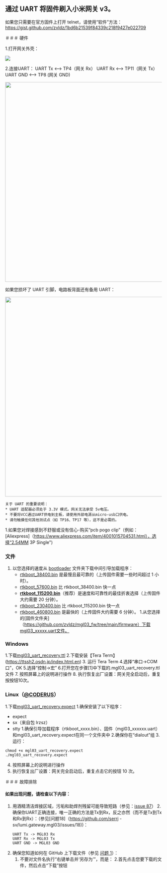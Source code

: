 ## 通过 UART 将固件刷入小米网关 v3。
如果您只需要在官方固件上打开 telnet，请使用“软件”方法：
https://gist.github.com/zvldz/1bd6b21539f84339c218f9427e022709

＃＃＃ 硬件

1.打开网关外壳：

   <img src=https://user-images.githubusercontent.com/511909/98269111-6da8b980-1f9e-11eb-82ef-d435a900edf1.jpg>

2.连接UART：
   UART Tx <--> TP4（网关 Rx）
   UART Rx <--> TP11（网关 Tx）
   UART GND <--> TP8 (网关 GND)

   <img src="https://user-images.githubusercontent.com/511909/98268507-a8f6b880-1f9d-11eb-80f6-3ae2bee27c5e.png" width="640">
   
   如果您损坏了 UART 引脚，电路板背面还有备用 UART：
   
   <img src="https://raw.githubusercontent.com/serrj-sv/lumi.gateway.mgl03/main/media/mgl03_back_uart_eth.jpg" width="640">

    关于 UART 的重要说明：
    * UART 适配器必须处于 3.3V 模式。网关无法承受 5v电压。
    * 不要将VCC通过UART供电到主板，请使用外部电源从micro-usb口供电。
    * 请勿触摸任何其他测试点（如 TP16、TP17 等），这不是必需的。
1.如果您对焊接感到不舒服或没有信心-购买“pcb pogo clip”（例如：[Aliexpress]（https://www.aliexpress.com/item/4001015704531.html），选择“2.54MM 3P Single")

### 文件
1. 以您选择的速度从 [bootloader](https://github.com/serrj-sv/lumi.gateway.mgl03/tree/main/uart_recovery/bootloader) 文件夹下载中间引导加载程序：
    * [rtkboot_38400.bin](https://github.com/serrj-sv/lumi.gateway.mgl03/raw/main/uart_recovery/bootloader/rtkboot_38400.bin) 是最慢且最可靠的（上传固件需要一些时间超过 1 小时）。
    * [rtkboot_57600.bin](https://github.com/serrj-sv/lumi.gateway.mgl03/raw/main/uart_recovery/bootloader/rtkboot_57600.bin) 比 rtkboot_38400.bin 快一点
    * [**rtkboot_115200.bin**](https://github.com/serrj-sv/lumi.gateway.mgl03/raw/main/uart_recovery/bootloader/rtkboot_115200.bin)（推荐）是速度和可靠性的最佳折衷选择（上传固件大约需要 20 分钟）。
    * [rtkboot_230400.bin](https://github.com/serrj-sv/lumi.gateway.mgl03/raw/main/uart_recovery/bootloader/rtkboot_230400.bin) 比 rtkboot_115200.bin 快一点
    * [rtkboot_460800.bin](https://github.com/serrj-sv/lumi.gateway.mgl03/raw/main/uart_recovery/bootloader/rtkboot_460800.bin) 是最快的（上传固件大约需要 6 分钟）。
1.从您选择的[固件文件夹]（https://github.com/zvldz/mgl03_fw/tree/main/firmware）下载mgl03_xxxxx.uart文件。

### Windows
1.下载[mgl03_uart_recovery.ttl](https://github.com/serrj-sv/lumi.gateway.mgl03/raw/main/uart_recovery/mgl03_uart_recovery.ttl)
2.下载安装【Tera Term】(https://ttssh2.osdn.jp/index.html.en)
3. 运行 Tera Term
4.选择“串口->COM口”，OK
5.选择“控制->宏”
6.打开您在步骤[1]中下载的.mgl03_uart_recovery.ttl文件
7. 按照屏幕上的说明进行操作
8. 执行恢复出厂设置：网关完全启动后，重复按按钮10次。

### Linux（[@CODERUS](https://github.com/coderus)）
1.下载[mgl03_uart_recovery.expect](https://github.com/serrj-sv/lumi.gateway.mgl03/raw/main/uart_recovery/mgl03_uart_recovery.expect)
1.确保安装了以下程序：
  * expect
  * sx（来自包 lrzsz）
  * stty
1.确保引导加载程序（rtkboot_xxxx.bin）、固件（mgl03_xxxxxx.uart）和mgl03_uart_recovery.expect在同一个文件夹中
2.确保你在“dialout”组
3.运行：
   ```
   chmod +x mgl03_uart_recovery.expect
   ./mgl03_uart_recovery.expect
   ```
4. 按照屏幕上的说明进行操作
5. 执行恢复出厂设置：网关完全启动后，重复点击它的按钮 10 次。
 
 ＃＃＃ 故障排除
 #### 如果出现问题，请检查以下内容：
1. 用酒精清洁焊接区域，污垢和助焊剂残留可能导致短路（参见：[issue 87](https://github.com/AlexxIT/XiaomiGateway3/issues/87#issuecomment-754325553)）
2.确保你UART正确连接，唯一正确的方法是Tx到Rx，反之亦然（而不是Tx到Tx和Rx到Rx）：（参见[问题18]（https://github.com/serrj -sv/lumi.gateway.mgl03/issues/18))：
   ```
   UART Tx -> MGL03 Rx
   UART Rx -> MGL03 Tx
   UART GND -> MGL03 GND
   ```
1. 确保您知道如何在 GitHub 上下载文件（参见 [问题 1](https://github.com/serrj-sv/lumi.gateway.mgl03/issues/1)）：
   1. 不要对文件名执行“右键单击并‘另存为’”，而是：
   2.首先点击您要下载的文件，然后点击“下载”按钮
